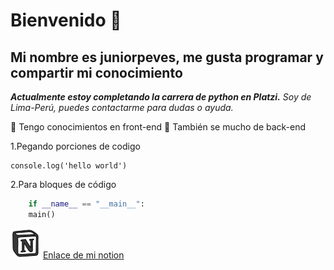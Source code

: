 # Bienvenido 👋

## Mi nombre es juniorpeves, me gusta programar y compartir mi conocimiento
***Actualmente estoy completando la carrera de python en Platzi.***
*Soy de Lima-Perú, puedes contactarme para dudas o ayuda.* 
<!--
>Esta es una sita para entender md
---
Esto es un separador :D
___
-->
:blue_book: Tengo conocimientos en front-end :orange_book: También se mucho de back-end

1.Pegando porciones de codigo

    console.log('hello world')

2.Para bloques de código

``` python
    if __name__ == "__main__":
	main()
```

![notion](icons8-notion-48.png ) [Enlace de mi notion](https://three-tugboat-95b.notion.site/Mi-notion-by-892428120b5d4878bf436ac23bf8a632 "Mi notion")
